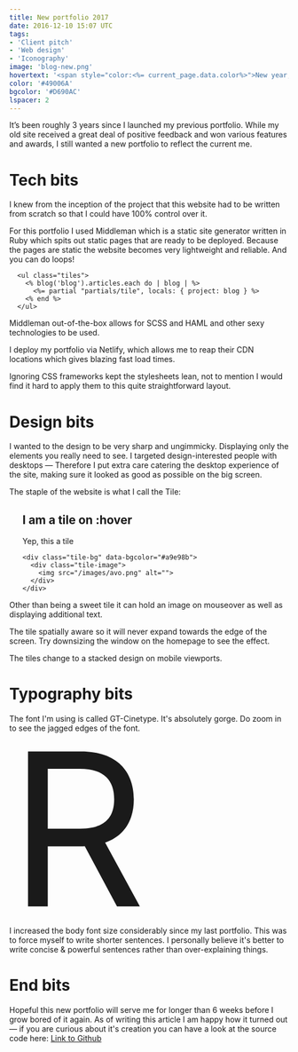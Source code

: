 ```yaml
---
title: New portfolio 2017
date: 2016-12-10 15:07 UTC
tags:
- 'Client pitch'
- 'Web design'
- 'Iconography'
image: 'blog-new.png'
hovertext: '<span style="color:<%= current_page.data.color%>">New year, new portfolio.</span>'
color: '#49006A'
bgcolor: '#D690AC'
lspacer: 2
---
```



It’s been roughly 3 years since I launched my previous portfolio. While my old site received a great deal of positive feedback and won various features and awards, I still wanted a new portfolio to reflect the current me.

# Tech bits

I knew from the inception of the project that this website had to be written from scratch so that I could have 100% control over it.

For this portfolio I used Middleman which is a static site generator written in Ruby which spits out static pages that are ready to be deployed. Because the pages are static the website becomes very lightweight and reliable. And you can do loops!


```erb
  <ul class="tiles">
    <% blog('blog').articles.each do | blog | %>
      <%= partial "partials/tile", locals: { project: blog } %>
    <% end %>
  </ul>
```


Middleman out-of-the-box allows for SCSS and HAML and other sexy technologies to be used.

I deploy my portfolio via Netlify, which allows me to reap their CDN locations which gives blazing fast load times.

Ignoring CSS frameworks kept the stylesheets lean, not to mention I would find it hard to apply them to this quite straightforward layout.

# Design bits

I wanted to the design to be very sharp and ungimmicky. Displaying only the elements you really need to see. I targeted design-interested people with desktops — Therefore I put extra care catering the desktop experience of the site, making sure it looked as good as possible on the big screen.



The staple of the website is what I call the Tile:

<ul class="tiles mt-s mb-s">
  <li class="tile" style="list-style:none; min-width:208px; margin:0 auto;">
    <div class="tile-content" data-color="#6F006A">
      <h2><span>I am a tile</span> on :hover</h2>
      <span>Yep, this a tile</span>
    </div>

    <div class="tile-bg" data-bgcolor="#a9e98b">
      <div class="tile-image">
        <img src="/images/avo.png" alt="">
      </div>
    </div>
  </li>
</ul>

Other than being a sweet tile it can hold an image on mouseover as well as displaying additional text.

The tile spatially aware so it will never expand towards the edge of the screen. Try downsizing the window on the homepage to see the effect.

The tiles change to a stacked design on mobile viewports.

# Typography bits

The font I'm using is called GT-Cinetype. It's absolutely gorge. Do zoom in to see the jagged edges of the font.

<span style="font-size:24rem; line-height:20rem;">R<span>

I increased the body font size considerably since my last portfolio. This was to force myself to write shorter sentences. I personally believe it's better to write concise & powerful sentences rather than over-explaining things.

# End bits

Hopeful this new portfolio will serve me for longer than 6 weeks before I grow bored of it again. As of writing this article I am happy how it turned out — if you are curious about it's creation you can have a look at the source code here: [Link to Github](https://github.com/umbriel/portfolio-prototype)
